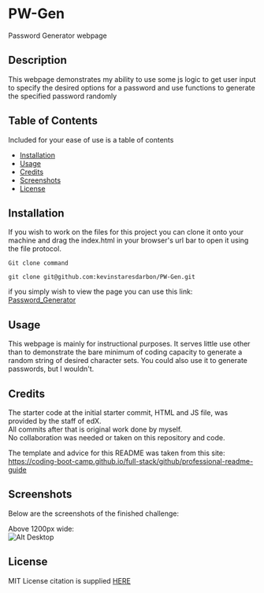 # PW-Gen
Password Generator webpage
 
## Description

This webpage demonstrates my ability to use some js logic to get user input to specify the desired options for a password and use functions to generate the specified password randomly

## Table of Contents

Included for your ease of use is a table of contents

- [Installation](#installation)
- [Usage](#usage)
- [Credits](#credits)
- [Screenshots](#screenshots)
- [License](#license)

## Installation
  
If you wish to work on the files for this project you can clone it onto your machine and drag the index.html in your browser's url bar to open it using the file protocol.  
  
```Git clone command```  
```
git clone git@github.com:kevinstaresdarbon/PW-Gen.git
```
  
if you simply wish to view the page you can use this link:  
[Password_Generator](https://kevinstaresdarbon.github.io/PW-Gen/)

## Usage
  
This webpage is mainly for instructional purposes.  It serves little use other than to demonstrate the bare minimum of coding capacity to generate a random string of desired character sets.   You could also use it to generate passwords, but I wouldn't.
  
## Credits
  
The starter code at the initial starter commit, HTML and JS file, was provided by the staff of edX.  
All commits after that is original work done by myself.  
No collaboration was needed or taken on this repository and code.  
  
The template and advice for this README was taken from this site:  
<https://coding-boot-camp.github.io/full-stack/github/professional-readme-guide>  
  
## Screenshots  
  
Below are the screenshots of the finished challenge:
  
Above 1200px wide:  
![Alt Desktop](./assets/images/kevinstaresdarbon.github.io_PW-Gen_.png)  
 
  
## License  
  
MIT License citation is supplied [HERE](./LICENSE)